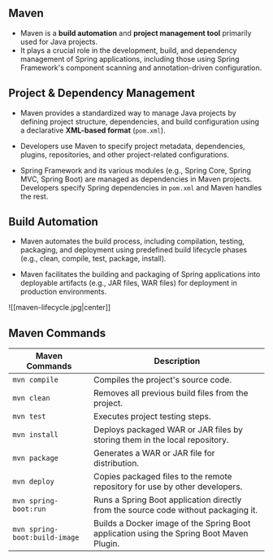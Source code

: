 ## Maven

- Maven is a **build automation** and **project management tool**  primarily used for Java projects. 
- It plays a crucial role in the development, build, and dependency management of Spring applications, including those using Spring Framework's component scanning and annotation-driven configuration.

## Project & Dependency Management

- Maven provides a standardized way to manage Java projects by defining project structure, dependencies, and build configuration using a declarative **XML-based format** (`pom.xml`).
    
- Developers use Maven to specify project metadata, dependencies, plugins, repositories, and other project-related configurations.
    
- Spring Framework and its various modules (e.g., Spring Core, Spring MVC, Spring Boot) are managed as dependencies in Maven projects. Developers specify Spring dependencies in `pom.xml` and Maven handles the rest.
    

## Build Automation

- Maven automates the build process, including compilation, testing, packaging, and deployment using predefined build lifecycle phases (e.g., clean, compile, test, package, install).
    
- Maven facilitates the building and packaging of Spring applications into deployable artifacts (e.g., JAR files, WAR files) for deployment in production environments.
    

![[maven-lifecycle.jpg|center]]

## Maven Commands

| **Maven Commands**            | **Description**                                                                          |
| ----------------------------- | ---------------------------------------------------------------------------------------- |
| `mvn compile`                 | Compiles the project's source code.                                                      |
| `mvn clean`                   | Removes all previous build files from the project.                                       |
| `mvn test`                    | Executes project testing steps.                                                          |
| `mvn install`                 | Deploys packaged WAR or JAR files by storing them in the local repository.               |
| `mvn package`                 | Generates a WAR or JAR file for distribution.                                            |
| `mvn deploy`                  | Copies packaged files to the remote repository for use by other developers.              |
| `mvn spring-boot:run`         | Runs a Spring Boot application directly from the source code without packaging it.       |
| `mvn spring-boot:build-image` | Builds a Docker image of the Spring Boot application using the Spring Boot Maven Plugin. |
